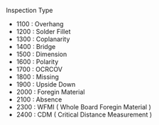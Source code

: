 Inspection Type  

-   1100 : Overhang
-   1200 : Solder Fillet
-   1300 : Coplanarity
-   1400 : Bridge
-   1500 : Dimension
-   1600 : Polarity
-   1700 : OCRCOV
-   1800 : Missing
-   1900 : Upside Down
-   2000 : Foregin Material
-   2100 : Absence
-   2300 : WFMI ( Whole Board Foregin Material )
-   2400 : CDM ( Critical Distance Measurement )